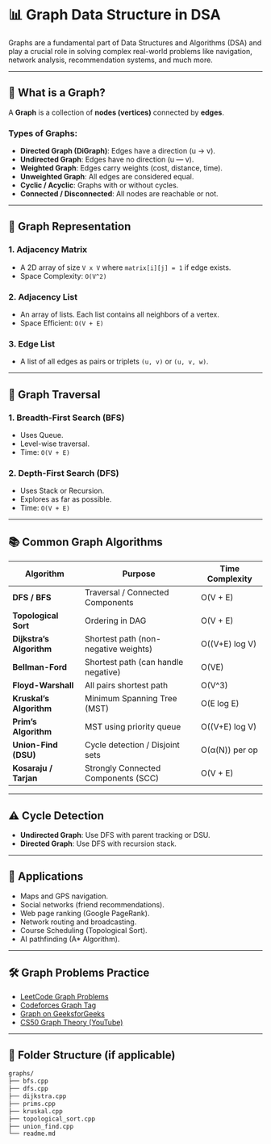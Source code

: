 # 📊 Graph Data Structure in DSA

Graphs are a fundamental part of Data Structures and Algorithms (DSA) and play a crucial role in solving complex real-world problems like navigation, network analysis, recommendation systems, and much more.

---

## 📘 What is a Graph?

A **Graph** is a collection of **nodes (vertices)** connected by **edges**.

### Types of Graphs:
- **Directed Graph (DiGraph)**: Edges have a direction (u → v).
- **Undirected Graph**: Edges have no direction (u — v).
- **Weighted Graph**: Edges carry weights (cost, distance, time).
- **Unweighted Graph**: All edges are considered equal.
- **Cyclic / Acyclic**: Graphs with or without cycles.
- **Connected / Disconnected**: All nodes are reachable or not.

---

## 🧱 Graph Representation

### 1. **Adjacency Matrix**
- A 2D array of size `V x V` where `matrix[i][j] = 1` if edge exists.
- Space Complexity: `O(V^2)`

### 2. **Adjacency List**
- An array of lists. Each list contains all neighbors of a vertex.
- Space Efficient: `O(V + E)`

### 3. **Edge List**
- A list of all edges as pairs or triplets `(u, v)` or `(u, v, w)`.

---

## 🔁 Graph Traversal

### 1. **Breadth-First Search (BFS)**
- Uses Queue.
- Level-wise traversal.
- Time: `O(V + E)`

### 2. **Depth-First Search (DFS)**
- Uses Stack or Recursion.
- Explores as far as possible.
- Time: `O(V + E)`

---

## 📚 Common Graph Algorithms

| Algorithm                | Purpose                                | Time Complexity |
|--------------------------|-----------------------------------------|------------------|
| **DFS / BFS**            | Traversal / Connected Components        | O(V + E)         |
| **Topological Sort**     | Ordering in DAG                         | O(V + E)         |
| **Dijkstra’s Algorithm** | Shortest path (non-negative weights)   | O((V+E) log V)   |
| **Bellman-Ford**         | Shortest path (can handle negative)    | O(VE)            |
| **Floyd-Warshall**       | All pairs shortest path                | O(V^3)           |
| **Kruskal’s Algorithm**  | Minimum Spanning Tree (MST)            | O(E log E)       |
| **Prim’s Algorithm**     | MST using priority queue               | O((V+E) log V)   |
| **Union-Find (DSU)**     | Cycle detection / Disjoint sets        | O(α(N)) per op   |
| **Kosaraju / Tarjan**    | Strongly Connected Components (SCC)    | O(V + E)         |

---

## ⚠️ Cycle Detection

- **Undirected Graph**: Use DFS with parent tracking or DSU.
- **Directed Graph**: Use DFS with recursion stack.

---

## 🎯 Applications

- Maps and GPS navigation.
- Social networks (friend recommendations).
- Web page ranking (Google PageRank).
- Network routing and broadcasting.
- Course Scheduling (Topological Sort).
- AI pathfinding (A* Algorithm).

---

## 🛠️ Graph Problems Practice

- [LeetCode Graph Problems](https://leetcode.com/tag/graph/)
- [Codeforces Graph Tag](https://codeforces.com/problemset?tags=graphs)
- [Graph on GeeksforGeeks](https://www.geeksforgeeks.org/graph-data-structure-and-algorithms/)
- [CS50 Graph Theory (YouTube)](https://www.youtube.com/watch?v=tWVWeAqZ0WU)

---

## 📁 Folder Structure (if applicable)

```bash
graphs/
├── bfs.cpp
├── dfs.cpp
├── dijkstra.cpp
├── prims.cpp
├── kruskal.cpp
├── topological_sort.cpp
├── union_find.cpp
└── readme.md
